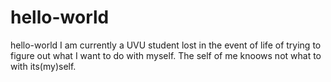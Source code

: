 # hello-world
hello-world 
I am currently a UVU student lost in the event of life of trying to figure out what I want to do with myself. The self of me knoows not what to with its(my)self. 
